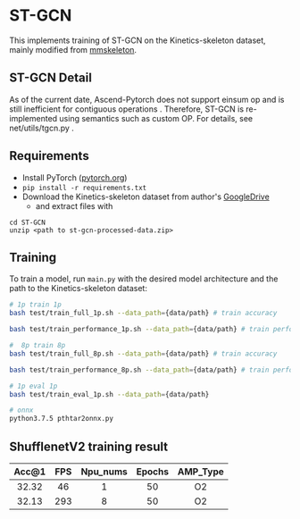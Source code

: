 # ST-GCN 
This implements training of ST-GCN on the Kinetics-skeleton dataset, mainly modified from [mmskeleton](https://github.com/open-mmlab/mmskeleton/tree/master/deprecated/origin_stgcn_repo).

## ST-GCN Detail 

As of the current date, Ascend-Pytorch does not support einsum op and is still inefficient for contiguous operations . 
Therefore, ST-GCN is re-implemented using semantics such as custom OP. For details, see net/utils/tgcn.py . 

## Requirements 

- Install PyTorch ([pytorch.org](http://pytorch.org))
- `pip install -r requirements.txt`
- Download the Kinetics-skeleton dataset from author's [GoogleDrive](https://drive.google.com/open?id=103NOL9YYZSW1hLoWmYnv5Fs8mK-Ij7qb)
    - and extract files with
```
cd ST-GCN
unzip <path to st-gcn-processed-data.zip>
```

## Training 

To train a model, run `main.py` with the desired model architecture and the path to the Kinetics-skeleton dataset:

```bash
# 1p train 1p
bash test/train_full_1p.sh --data_path={data/path} # train accuracy

bash test/train_performance_1p.sh --data_path={data/path} # train performance

#  8p train 8p
bash test/train_full_8p.sh --data_path={data/path} # train accuracy

bash test/train_performance_8p.sh --data_path={data/path} # train performance

# 1p eval 1p
bash test/train_eval_1p.sh --data_path={data/path}

# onnx
python3.7.5 pthtar2onnx.py
```

## ShufflenetV2 training result 

| Acc@1    | FPS       | Npu_nums | Epochs   | AMP_Type |
| :------: | :------:  | :------: | :------: | :------: |
| 32.32    | 46        | 1        | 50       | O2       |
| 32.13    | 293       | 8        | 50       | O2       |
